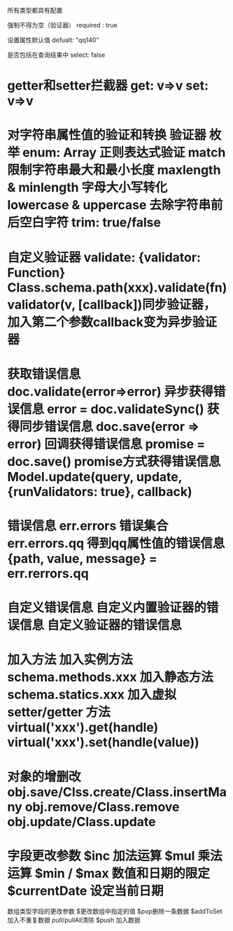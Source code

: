 所有类型都具有配置

强制不得为空（验证器）
  required : true

设置属性默认值
  defualt: "qq140"

是否包括在查询结果中
  select: false

getter和setter拦截器
  get: v=>v
  set: v=>v
===========================
对字符串属性值的验证和转换
验证器
枚举
  enum: Array
正则表达式验证
  match
限制字符串最大和最小长度
  maxlength & minlength
字母大小写转化
  lowercase & uppercase
去除字符串前后空白字符
  trim: true/false
===========================
自定义验证器
validate: {validator: Function}
Class.schema.path(xxx).validate(fn)
validator(v, [callback])同步验证器，加入第二个参数callback变为异步验证器
===========================
获取错误信息
doc.validate(error=>error) 异步获得错误信息
error = doc.validateSync() 获得同步错误信息
doc.save(error => error) 回调获得错误信息
promise = doc.save() promise方式获得错误信息
Model.update(query, update, {runValidators: true}, callback)
===========================
错误信息
err.errors 错误集合
err.errors.qq 得到qq属性值的错误信息
{path, value, message} = err.rerrors.qq
===========================
自定义错误信息
自定义内置验证器的错误信息
自定义验证器的错误信息
===========================
加入方法
加入实例方法 schema.methods.xxx
加入静态方法 schema.statics.xxx
加入虚拟 setter/getter 方法
  virtual('xxx').get(handle)
  virtual('xxx').set(handle(value))
===========================
对象的增删改
obj.save/Clss.create/Class.insertMany
obj.remove/Class.remove
obj.update/Class.update
===========================
字段更改参数
$inc 加法运算
$mul 乘法运算
$min / $max 数值和日期的限定
$currentDate 设定当前日期
===========================
数组类型字段的更改参数
$更改数组中指定的值
$pop删除一条数据
$addToSet 加入不重复数据
$pull/$pullAll清除
$push 加入数据